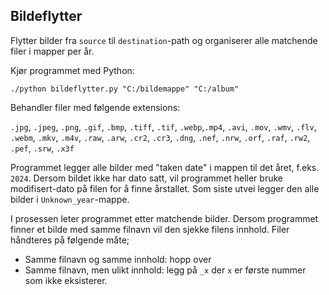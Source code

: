 ## Bildeflytter

Flytter bilder fra ```source``` til ```destination```-path og organiserer alle matchende filer i mapper per år.

Kjør programmet med Python:

`./python bildeflytter.py "C:/bildemappe" "C:/album"` 

Behandler filer med følgende extensions:

`.jpg`, `.jpeg`, `.png`, `.gif`, `.bmp`, `.tiff`, `.tif`, `.webp`,`.mp4`, `.avi`, `.mov`, `.wmv`, `.flv`, `.webm`, `.mkv`, `.m4v`, `.raw`, `.arw`, `.cr2`, `.cr3`, `.dng`, `.nef`, `.nrw`, `.orf`, `.raf`, `.rw2`, `.pef`, `.srw`, `.x3f`

Programmet legger alle bilder med "taken date" i mappen til det året, f.eks. `2024`.
Dersom bildet ikke har dato satt, vil programmet heller bruke modifisert-dato på filen for å finne årstallet.
Som siste utvei legger den alle bilder i `Unknown_year`-mappe.

I prosessen leter programmet etter matchende bilder. Dersom programmet finner et bilde med samme filnavn vil den sjekke filens innhold. Filer håndteres på følgende måte;
- Samme filnavn og samme innhold: hopp over
- Samme filnavn, men ulikt innhold: legg på `_x` der `x` er første nummer som ikke eksisterer.